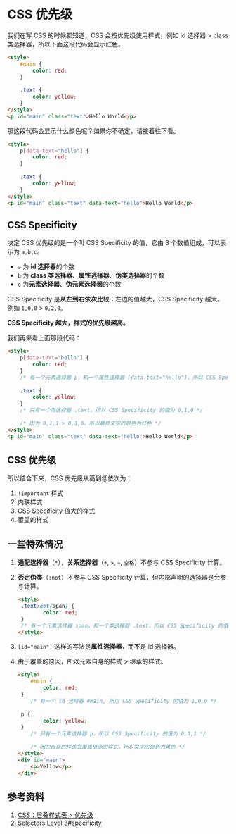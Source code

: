 # CSS 优先级

我们在写 CSS 的时候都知道，CSS 会按优先级使用样式，例如 id 选择器 > class 类选择器，所以下面这段代码会显示红色。

```html
<style>
	#main {
        color: red;
	}
	
	.text {
        color: yellow;
	}
</style>
<p id="main" class="text">Hello World</p>
```

那这段代码会显示什么颜色呢？如果你不确定，请接着往下看。

```html
<style>
	p[data-text="hello"] {
        color: red;
	}
	
	.text {
        color: yellow;
	}
</style>
<p id="main" class="text" data-text="hello">Hello World</p>
```

## CSS Specificity

决定 CSS 优先级的是一个叫 CSS Specificity 的值，它由 3 个数值组成，可以表示为 `a,b,c`。

- `a` 为 **id 选择器**的个数
- `b` 为 **class 类选择器**、**属性选择器**、**伪类选择器**的个数
- `c` 为**元素选择器**、**伪元素选择器**的个数

CSS Specificity 是**从左到右依次比较**；左边的值越大，CSS Specificity 越大。例如 `1,0,0` > `0,2,0`。

**CSS Specificity 越大，样式的优先级越高。**

我们再来看上面那段代码：

```html
<style>
	p[data-text="hello"] {
        color: red;
	}
    /* 有一个元素选择器 p，和一个属性选择器 [data-text="hello"]，所以 CSS Specificity 的值为 0,1,1 */
	
	.text {
        color: yellow;
	}
    /* 只有一个类选择器 .text，所以 CSS Specificity 的值为 0,1,0 */
    
    /* 因为 0,1,1 > 0,1,0，所以最终文字的颜色为红色 */
</style>
<p id="main" class="text" data-text="hello">Hello World</p>
```

## CSS 优先级

所以结合下来，CSS 优先级从高到低依次为：

1. `!important` 样式
2. 内联样式
3. CSS Specificity 值大的样式
4. 覆盖的样式

## 一些特殊情况

1. **通配选择器**（`*`），**关系选择器**（`+`, `>`, `~`, `空格`）不参与 CSS Specificity 计算。

2. **否定伪类**（`:not`）不参与 CSS Specificity 计算，但内部声明的选择器是会参与计算。

   ```html
   <style>
   	.text:not(span) {
           color: red;
   	}
   	/* 有一个元素选择器 span，和一个类选择器 .text，所以 CSS Specificity 的值为 0,1,1 */
   </style>
   ```

3. `[id="main"]` 这样的写法是**属性选择器**，而不是 id 选择器。

4. 由于覆盖的原因，所以元素自身的样式 > 继承的样式。

   ```html
   <style>
       #main {
           color: red;
   	}
       /* 有一个 id 选择器 #main, 所以 CSS Specificity 的值为 1,0,0 */
   	
   	p {
           color: yellow;
   	}
       /* 只有一个元素选择器 p，所以 CSS Specificity 的值为 0,0,1 */
       
       /* 因为自身的样式会覆盖继承的样式，所以文字的颜色为黄色 */
   </style>
   <div id="main">
       <p>Yellow</p>
   </div>
   ```

## 参考资料

1. [CSS：层叠样式表 > 优先级](https://developer.mozilla.org/zh-CN/docs/Web/CSS/Specificity)
2. [Selectors Level 3#specificity](https://www.w3.org/TR/selectors-3/#specificity)